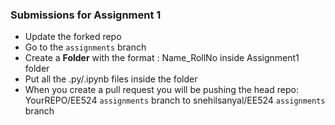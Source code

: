 ### Submissions for Assignment 1

- Update the forked repo
- Go to the `assignments` branch
- Create a **Folder** with the format : Name_RollNo inside Assignment1 folder
- Put all the .py/.ipynb files inside the folder
- When you create a pull request you will be pushing the head repo: YourREPO/EE524 `assignments` branch to snehilsanyal/EE524 `assignments` branch
